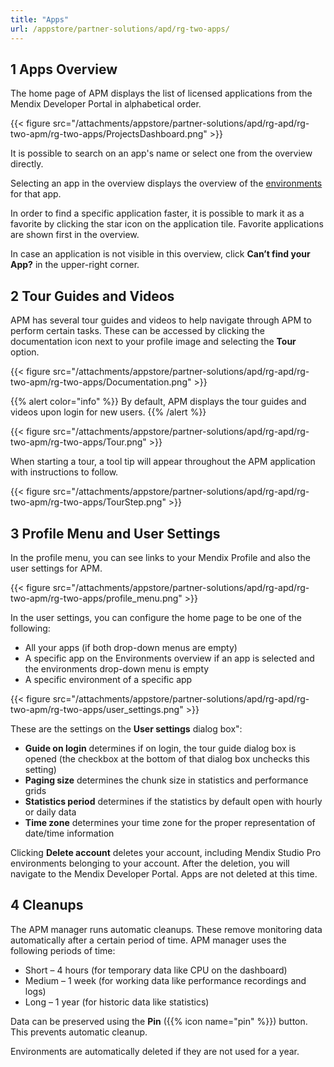 ```yaml
---
title: "Apps"
url: /appstore/partner-solutions/apd/rg-two-apps/
---
```


## 1 Apps Overview

The home page of APM displays the list of licensed applications from the Mendix Developer Portal in alphabetical order.

{{< figure src="/attachments/appstore/partner-solutions/apd/rg-apd/rg-two-apm/rg-two-apps/ProjectsDashboard.png" >}}

It is possible to search on an app's name or select one from the overview directly.

Selecting an app in the overview displays the overview of the [environments](/appstore/partner-solutions/apd/rg-two-environments/) for that app.

In order to find a specific application faster, it is possible to mark it as a favorite by clicking the star icon on the application tile. Favorite applications are shown first in the overview.

In case an application is not visible in this overview, click **Can’t find your App?** in the upper-right corner.

## 2 Tour Guides and Videos

APM has several tour guides and videos to help navigate through APM to perform certain tasks. These can be accessed by clicking the documentation icon next to your profile image and selecting the **Tour** option.

{{< figure src="/attachments/appstore/partner-solutions/apd/rg-apd/rg-two-apm/rg-two-apps/Documentation.png" >}}

{{% alert color="info" %}}
By default, APM displays the tour guides and videos upon login for new users.
{{% /alert %}}

{{< figure src="/attachments/appstore/partner-solutions/apd/rg-apd/rg-two-apm/rg-two-apps/Tour.png" >}}

When starting a tour, a tool tip will appear throughout the APM application with instructions to follow.

{{< figure src="/attachments/appstore/partner-solutions/apd/rg-apd/rg-two-apm/rg-two-apps/TourStep.png" >}}

## 3 Profile Menu and User Settings

In the profile menu, you can see links to your Mendix Profile and also the user settings for APM.

{{< figure src="/attachments/appstore/partner-solutions/apd/rg-apd/rg-two-apm/rg-two-apps/profile_menu.png" >}}

In the user settings, you can configure the home page to be one of the following:

* All your apps (if both drop-down menus are empty)
* A specific app on the Environments overview if an app is selected and the environments drop-down menu is empty
* A specific environment of a specific app

{{< figure src="/attachments/appstore/partner-solutions/apd/rg-apd/rg-two-apm/rg-two-apps/user_settings.png" >}}

These are the settings on the **User settings** dialog box":

* **Guide on login** determines if on login, the tour guide dialog box is opened (the checkbox at the bottom of that dialog box unchecks this setting)
* **Paging size** determines the chunk size in statistics and performance grids
* **Statistics period** determines if the statistics by default open with hourly or daily data
* **Time zone** determines your time zone for the proper representation of date/time information

Clicking **Delete account** deletes your account, including Mendix Studio Pro environments belonging to your account. After the deletion, you will navigate to the Mendix Developer Portal. Apps are not deleted at this time.

## 4 Cleanups

The APM manager runs automatic cleanups. These remove monitoring data automatically after a certain period of time. APM manager uses the following periods of time:

* Short – 4 hours (for temporary data like CPU on the dashboard)
* Medium – 1 week (for working data like performance recordings and logs)
* Long – 1 year (for historic data like statistics)

Data can be preserved using the **Pin** ({{% icon name="pin" %}}) button. This prevents automatic cleanup.

Environments are automatically deleted if they are not used for a year.
